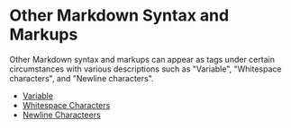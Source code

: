 # Other Markdown Syntax and Markups

Other Markdown syntax and markups can appear as tags under certain circumstances with various descriptions such as "Variable", "Whitespace characters", and "Newline characters".

* [Variable](variable.md)
* [Whitespace Characters](whitespace_characters.md)
* [Newline Characteers](newline_characters.md)
